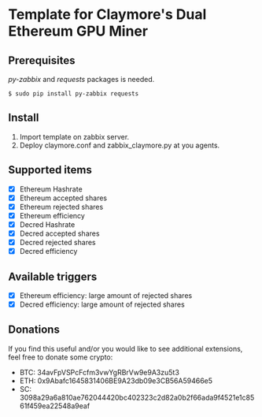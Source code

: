 # Template for Claymore's Dual Ethereum GPU Miner 

## Prerequisites

*py-zabbix* and *requests* packages is needed.

```
$ sudo pip install py-zabbix requests
```

##  Install

1. Import template on zabbix server.
2. Deploy claymore.conf and zabbix_claymore.py at you agents.

## Supported items 

- [x] Ethereum Hashrate
- [x] Ethereum accepted shares
- [x] Ethereum rejected shares
- [x] Ethereum efficiency
- [x] Decred Hashrate
- [x] Decred accepted shares
- [x] Decred rejected shares
- [x] Decred efficiency

## Available triggers

- [x] Ethereum efficiency: large amount of rejected shares
- [x] Decred efficiency: large amount of rejected shares

## Donations

If you find this useful and/or you would like to see additional extensions, feel free to donate some crypto:

- BTC: 34avFpVSPcFcfm3vwYgRBrVw9e9A3zu5t3
- ETH: 0x9Abafc1645831406BE9A23db09e3CB56A59466e5
- SC: 3098a29a6a810ae762044420bc402323c2d82a0b2f66ada9f4521e1c8561f459ea22548a9eaf


